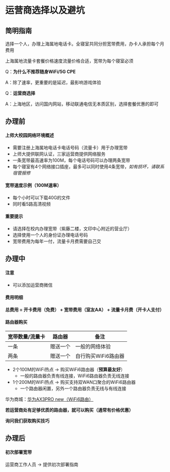 # 运营商选择以及避坑

## 简明指南
选择一个人，办理上海属地电话卡。全寝室共同分担宽带费用，办卡人承担每个月费用

上海属地流量卡套餐价格速度流量价格合适，宽带为每个寝室必须

Q：**为什么不推荐随身WiFi/5G CPE**

A：除了速率，更重要的是延迟，最影响游戏体验

Q：**运营商选择**

A：上海地区，访问国内网站，移动联通电信无本质区别，选择套餐优惠的即可

## 办理前

#### 上师大校园网络环境概述
- 需要注册上海属地电话卡电话号码（流量卡）用于办理宽带
- 上师大提供联网认证，三家运营商提供网络服务
- 一条宽带最高速率为100M，每个电话号码可以办理两条宽带
- 每个寝室有4个网络接口插座，最多可以同时使用4条宽带，*如有损坏，请联系宿管报修*

#### 宽带速度示例（100M速率）
- 每个小时可以下载40G的文件
- 同时看5路高清视频

#### 重要提示
- 请选择在校内办理宽带（紫藤二楼，文印中心附近的营业厅）
- 选择使用一个人的身份证办理电话号码
- 宽带费用为每年一付，流量卡月费需要自己交

## 办理中

#### 注意
- 可以添加运营商微信

#### 费用明细
**总费用 = 开卡费用（免费） + 宽带费用（室友AA） + 流量卡月费（开卡人支付）**

#### 路由器购买

| 宽带数量/流量卡 | 路由器 | 备注 |
| ----- | ------ | --- |
| 一条 | 赠送一个 | 一般的网络体验 |
| 两条 | 赠送一个 | 自行购买WiFi6路由器 |

- 2个100M的WiFi热点 -> 购买WiFi6路由器（**预算最友好**）
    - 一般的路由器负责有线连接，WiFi6路由器负责无线连接
- 1个200M的WiFi热点 -> 购买支持双WAN口聚合的WiFi6路由器
    - 一个路由器闲置，另外一个路由器负责无线与有线连接

华为商城：[华为AX3PRO new（WiFi6路由）](https://www.vmall.com/product/10086084912768.html)

**若运营商处有足够优质的路由器，就可以购买（通常有价格优惠）**

**询问我们获取购买技巧**

## 办理后

#### 初次部署宽带
运营商工作人员 -> 提供初次部署指南